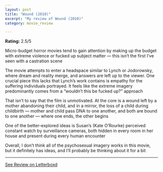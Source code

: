 ```yaml
---
layout: post
title: "Wound (2010)"
excerpt: "My review of Wound (2010)"
category: movie_review

---
```


**Rating:** 2.5/5

Micro-budget horror movies tend to gain attention by making up the budget with extreme violence or fucked up subject matter — this isn’t the first I’ve seen with a castration scene

The movie attempts to enter a headspace similar to Lynch or Jodorowsky, where dream and reality merge, and answers are left up to the viewer. One crucial piece this lacks that Lynch’s work contains is empathy for the suffering individuals portrayed. It feels like the extreme imagery predominantly comes from a “wouldn’t this be fucked up?” approach

That isn’t to say that the film is unmotivated. At the core is a wound left by a mother abandoning their child, and in a mirror, the loss of a child during childbirth — mother and child pass DNA to one another, and both are bound to one another — where one ends, the other begins

One of the better-explored ideas is Susan’s (Kate O’Rourke) perceived constant watch by surveillance cameras, both hidden in every room in her house and present during every human encounter

Overall, I don’t think all of the psychosexual imagery works in this movie, but it definitely has ideas, and I’ll probably be thinking about it for a bit

<hr>

[See Review on Letterboxd](https://boxd.it/4jN435)
